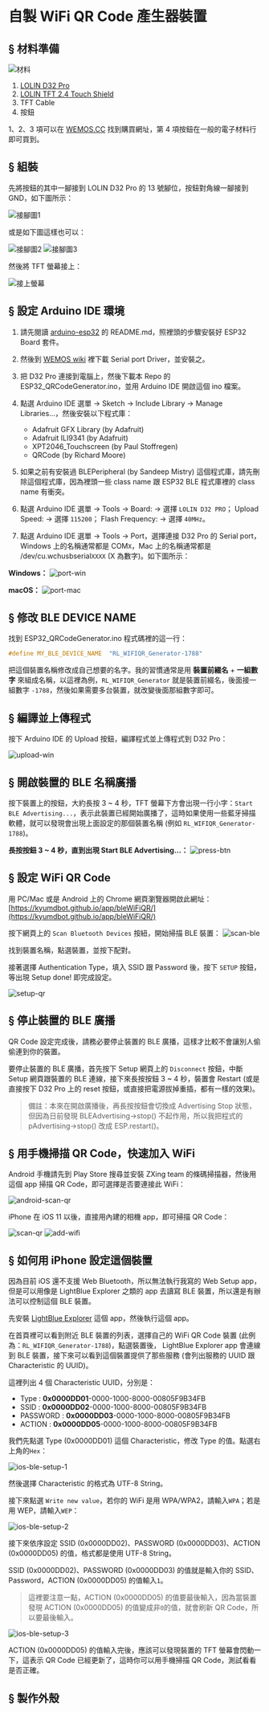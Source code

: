 # 自製 WiFi QR Code 產生器裝置

## § 材料準備

![材料](imgs/IMG3.jpg)

1. [LOLIN D32 Pro](https://wiki.wemos.cc/products:d32:d32_pro)
2. [LOLIN TFT 2.4 Touch Shield](https://wiki.wemos.cc/products:d1_mini_shields:tft_2.4_shield)
3. TFT Cable
4. 按鈕

1、2、3 項可以在 [WEMOS.CC](https://www.wemos.cc/) 找到購買網址，第 4 項按鈕在一般的電子材料行即可買到。


## § 組裝

先將按鈕的其中一腳接到 LOLIN D32 Pro 的 13 號腳位，按鈕對角線一腳接到 GND，如下圖所示：

![接腳圖1](imgs/IMG2.jpg)

或是如下圖這樣也可以：

![接腳圖2](imgs/img4.jpg)
![接腳圖3](imgs/img5.jpg)

然後將 TFT 螢幕接上：

![接上螢幕](imgs/IMG.jpg)


## § 設定 Arduino IDE 環境

1. 請先閱讀 [arduino-esp32](https://github.com/espressif/arduino-esp32) 的 README.md，照裡頭的步驟安裝好 ESP32 Board 套件。
2. 然後到 [WEMOS wiki](https://wiki.wemos.cc/downloads) 裡下載 Serial port Driver，並安裝之。
3. 把 D32 Pro 連接到電腦上，然後下載本 Repo 的 ESP32_QRCodeGenerator.ino，並用 Arduino IDE 開啟這個 ino 檔案。
4. 點選 Arduino IDE 選單 -> Sketch -> Include Library -> Manage Libraries...，然後安裝以下程式庫：

    - Adafruit GFX Library (by Adafruit)
    - Adafruit ILI9341 (by Adafruit)
    - XPT2046_Touchscreen (by Paul Stoffregen)
    - QRCode (by Richard Moore)

5. 如果之前有安裝過 BLEPeripheral (by Sandeep Mistry) 這個程式庫，請先刪除這個程式庫，因為裡頭一些 class name 跟 ESP32 BLE 程式庫裡的 class name 有衝突。
6. 點選 Arduino IDE 選單 -> Tools -> Board: -> 選擇 `LOLIN D32 PRO`； Upload Speed: -> 選擇 `115200`； Flash Frequency: -> 選擇 `40MHz`。
7. 點選 Arduino IDE 選單 -> Tools -> Port，選擇連接 D32 Pro 的 Serial port，Windows 上的名稱通常都是 COM`X`，Mac 上的名稱通常都是 /dev/cu.wchusbserial`XXXX` (X 為數字)。如下圖所示：

**Windows：**
![port-win](imgs/port_win.jpg)

**macOS：**
![port-mac](imgs/port_mac.png)


## § 修改 BLE DEVICE NAME

找到 ESP32_QRCodeGenerator.ino 程式碼裡的這一行：

```cpp
#define MY_BLE_DEVICE_NAME  "RL_WIFIQR_Generator-1788"
```

把這個裝置名稱修改成自己想要的名字。我的習慣通常是用 **裝置前綴名** + **一組數字** 來組成名稱，以這裡為例，`RL_WIFIQR_Generator` 就是裝置前綴名，後面接一組數字 `-1788`，然後如果需要多台裝置，就改變後面那組數字即可。


## § 編譯並上傳程式

按下 Arduino IDE 的 Upload 按鈕，編譯程式並上傳程式到 D32 Pro：

![upload-win](imgs/upload_win.png)



## § 開啟裝置的 BLE 名稱廣播

按下裝置上的按鈕，大約長按 3 ~ 4 秒，TFT 螢幕下方會出現一行小字：`Start BLE Advertising...`，表示此裝置已經開始廣播了，這時如果使用一些藍牙掃描軟體，就可以發現會出現上面設定的那個裝置名稱 (例如 `RL_WIFIQR_Generator-1788`)。

**長按按鈕 3 ~ 4 秒，直到出現 Start BLE Advertising...：**
![press-btn](imgs/press_btn.jpg)



## § 設定 WiFi QR Code

用 PC/Mac 或是 Android 上的 Chrome 網頁瀏覽器開啟此網址： [https://kyumdbot.github.io/app/bleWiFiQR/](https://kyumdbot.github.io/app/bleWiFiQR/)

按下網頁上的 `Scan Bluetooth Devices` 按紐，開始掃描 BLE 裝置：
![scan-ble](imgs/scan_ble.jpg)

找到裝置名稱，點選裝置，並按下配對。

接著選擇 Authentication Type，填入 SSID 跟 Password 後，按下 `SETUP` 按鈕，等出現 Setup done! 即完成設定。

![setup-qr](imgs/setup_qr.jpg)



## § 停止裝置的 BLE 廣播

QR Code 設定完成後，請務必要停止裝置的 BLE 廣播，這樣才比較不會讓別人偷偷連到你的裝置。

要停止裝置的 BLE 廣播，首先按下 Setup 網頁上的 `Disconnect` 按鈕，中斷 Setup 網頁跟裝置的 BLE 連線，接下來長按按鈕 3 ~ 4 秒，裝置會 Restart (或是直接按下 D32 Pro 上的 reset 按鈕，或直接把電源拔掉重插，都有一樣的效果)。


> 備註：本來在開啟廣播後，再長按按鈕會切換成 Advertising Stop 狀態，但因為日前發現 BLEAdvertising->stop() 不起作用，所以我把程式的 pAdvertising->stop() 改成 ESP.restart()。




## § 用手機掃描 QR Code，快速加入 WiFi

Android 手機請先到 Play Store 搜尋並安裝 ZXing team 的條碼掃描器，然後用這個 app 掃描 QR Code，即可選擇是否要連接此 WiFi：

![android-scan-qr](imgs/android_scan_qr.jpg)


iPhone 在 iOS 11 以後，直接用內建的相機 app，即可掃描 QR Code：

![scan-qr](imgs/scan_qr.jpg)
![add-wifi](imgs/add_wifi.jpg)




## § 如何用 iPhone 設定這個裝置

因為目前 iOS 還不支援 Web Bluetooth，所以無法執行我寫的 Web Setup app，但是可以用像是 LightBlue Explorer 之類的 app 去讀寫 BLE 裝置，所以還是有辦法可以控制這個 BLE 裝置。

先安裝 [LightBlue Explorer](https://itunes.apple.com/tw/app/lightblue-explorer/id557428110?mt=8) 這個 app，然後執行這個 app。

在首頁裡可以看到附近 BLE 裝置的列表，選擇自己的 WiFi QR Code 裝置 (此例為：`RL_WIFIQR_Generator-1788`)，點選裝置後， LightBlue Explorer app 會連線到 BLE 裝置，接下來可以看到這個裝置提供了那些服務 (會列出服務的 UUID 跟 Characteristic 的 UUID)。

這裡列出 4 個 Characteristic UUID，分別是：

- Type     : **0x0000DD01**-0000-1000-8000-00805F9B34FB
- SSID     : **0x0000DD02**-0000-1000-8000-00805F9B34FB
- PASSWORD : **0x0000DD03**-0000-1000-8000-00805F9B34FB
- ACTION   : **0x0000DD05**-0000-1000-8000-00805F9B34FB

我們先點選 Type (0x0000DD01) 這個 Characteristic，修改 Type 的值。點選右上角的`Hex`：

![ios-ble-setup-1](imgs/ios_ble_setup1.jpg)

然後選擇 Characteristic 的格式為 UTF-8 String。

接下來點選 `Write new value`，若你的 WiFi 是用 WPA/WPA2，請輸入`WPA`；若是用 WEP，請輸入`WEP`：

![ios-ble-setup-2](imgs/ios_ble_setup2.jpg)

接下來依序設定 SSID (0x0000DD02)、PASSWORD (0x0000DD03)、ACTION (0x0000DD05) 的值，格式都是使用 UTF-8 String。

SSID (0x0000DD02)、PASSWORD (0x0000DD03) 的值就是輸入你的 SSID、Password，ACTION (0x0000DD05) 的值輸入`1`。

> 這裡要注意一點，ACTION (0x0000DD05) 的值要最後輸入，因為當裝置發現 ACTION (0x0000DD05) 的值變成非`0`的值，就會刷新 QR Code，所以要最後輸入。

![ios-ble-setup-3](imgs/ios_ble_setup3.jpg)

ACTION (0x0000DD05) 的值輸入完後，應該可以發現裝置的 TFT 螢幕會閃動一下，這表示 QR Code 已經更新了，這時你可以用手機掃描 QR Code，測試看看是否正確。


## § 製作外殼



